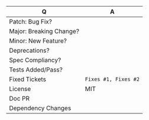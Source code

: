 <!-- 
Before making a PR please make sure to read our contributing guidelines 
https://github.com/babel/babel/blob/master/CONTRIBUTING.md

For any issue references: Add a comma-separated list of a [closing word](https://help.github.com/articles/closing-issues-via-commit-messages/) followed by the ticket number fixed by the PR
-->

| Q                        | A <!--(yes/no) -->
| ------------------------ | ---
| Patch: Bug Fix?          | 
| Major: Breaking Change?  | 
| Minor: New Feature?      | 
| Deprecations?            | 
| Spec Compliancy?         | 
| Tests Added/Pass?        | 
| Fixed Tickets            | `Fixes #1, Fixes #2` <!-- rm the quotes to link the issues -->
| License                  | MIT
| Doc PR                   | <!-- if yes, add `[skip ci]` to your commit message to skip CI builds -->
| Dependency Changes       | 

<!-- Describe your changes below in as much detail as possible -->

